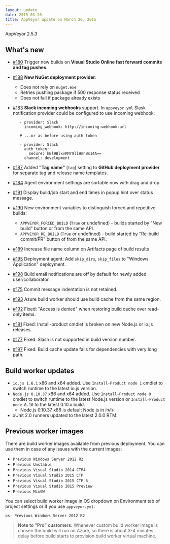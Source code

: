 ```yaml
---
layout: update
date: 2015-03-20
title: AppVeyor update on March 20, 2015
---
```


AppVeyor 2.5.3

## What's new


* [#180](https://github.com/appveyor/ci/issues/180) Trigger new builds on **Visual Studio Online fast forward commits and tag pushes**.
* [#188](https://github.com/appveyor/ci/issues/188) **New NuGet deployment provider**:
	* Does not rely on `nuget.exe`
	* Retries pushing package if 500 response status received
	* Does not fail if package already exists
* [#183](https://github.com/appveyor/ci/issues/183) **Slack incoming webhooks** support. In `appveyor.yml` Slask notification provider could be configured to use incoming webhook:

		 - provider: Slack
		   incoming_webhook: http://incoming-webhook-url

         # ...or as before using auth token

		 - provider: Slack
		   auth_token:
		     secure: kBl9BlxvRMr9liHmnBs14A==
		   channel: development
* [#187](https://github.com/appveyor/ci/issues/187) Added **"Tag name"** (`tag`) setting to **GitHub deployment provider** for separate tag and release name templates.
* [#184](https://github.com/appveyor/ci/issues/184) Agent environment settings are sortable now with drag and drop.
* [#191](https://github.com/appveyor/ci/issues/191) Display build/job start and end times in popup hint over status message.
* [#190](https://github.com/appveyor/ci/issues/190) New environment variables to distinguish forced and repetitive builds:
	* `APPVEYOR_FORCED_BUILD` (`True` or undefined) - builds started by "New build" button or from the same API.
	* `APPVEYOR_RE_BUILD` (`True` or undefined) - build started by "Re-build commit/PR" button of from the same API.
* [#189](https://github.com/appveyor/ci/issues/189) Increase file name column on Artifacts page of build results
* [#195](https://github.com/appveyor/ci/issues/195) Deployment agent: Add `skip_dirs`, `skip_files` to "Windows Application" deployment.
* [#198](https://github.com/appveyor/ci/issues/198) Build email notifications are off by default for newly added user/collaborator.
* [#175](https://github.com/appveyor/ci/issues/175) Commit message indentation is not retained.
* [#193](https://github.com/appveyor/ci/issues/193) Azure build worker should use build cache from the same region.
* [#192](https://github.com/appveyor/ci/issues/192) Fixed: "Access is denied" when restoring build cache over read-only items.
* [#181](https://github.com/appveyor/ci/issues/181) Fixed: Install-product cmdlet is broken on new Node.js or io.js releases.
* [#177](https://github.com/appveyor/ci/issues/177) Fixed: Slash is not supported in build version number.
* [#197](https://github.com/appveyor/ci/issues/197) Fixed: Build cache update fails for dependencies with very long path.

## Build worker updates

* `io.js 1.6.1` x86 and x64 added. Use `Install-Product node 1` cmdlet to switch runtime to the latest io.js version.
* `Node.js 0.10.37` x86 and x64 added. Use `Install-Product node 0` cmdlet to switch runtime to the latest Node.js version or `Install-Product node 0.10` to the latest 0.10.x build.
	* Node.js 0.10.37 x86 is default Node.js in `PATH`
* xUnit 2.0 runners updated to the latest 2.0.0 RTM.


## Previous worker images

There are build worker images available from previous deployment. You can use them in case of any issues with the current images:

- `Previous Windows Server 2012 R2`
- `Previous Unstable`
- `Previous Visual Studio 2014 CTP4`
- `Previous Visual Studio 2015 CTP`
- `Previous Visual Studio 2015 CTP 6`
- `Previous Visual Studio 2015 Preview`
- `Previous MinGW`

You can select build worker image in OS dropdown on Environment tab of project settings or if you use `appveyor.yml`:

    os: Previous Windows Server 2012 R2

> **Note to "Pro" customers:** Whenever custom build worker image is chosen the build will run on Azure, so there is about 3-4 minutes delay before build starts to provision build worker virtual machine.